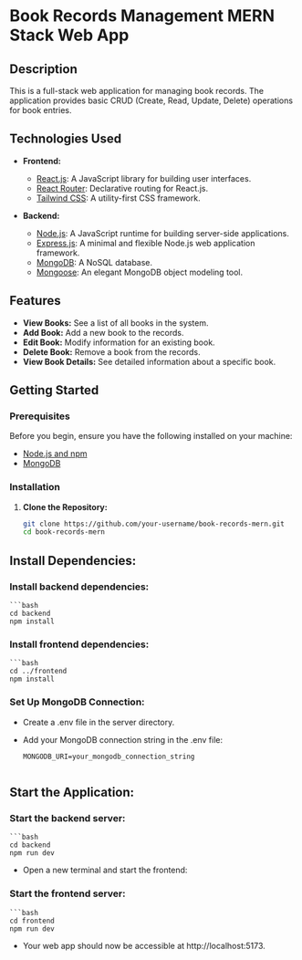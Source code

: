 # Book Records Management MERN Stack Web App

## Description

This is a full-stack web application for managing book records. The application provides basic CRUD (Create, Read, Update, Delete) operations for book entries.

## Technologies Used

- **Frontend:**
  - [React.js](https://reactjs.org/): A JavaScript library for building user interfaces.
  - [React Router](https://reactrouter.com/): Declarative routing for React.js.
  - [Tailwind CSS](https://tailwindcss.com/): A utility-first CSS framework.

- **Backend:**
  - [Node.js](https://nodejs.org/): A JavaScript runtime for building server-side applications.
  - [Express.js](https://expressjs.com/): A minimal and flexible Node.js web application framework.
  - [MongoDB](https://www.mongodb.com/): A NoSQL database.
  - [Mongoose](https://mongoosejs.com/): An elegant MongoDB object modeling tool.

## Features

- **View Books:** See a list of all books in the system.
- **Add Book:** Add a new book to the records.
- **Edit Book:** Modify information for an existing book.
- **Delete Book:** Remove a book from the records.
- **View Book Details:** See detailed information about a specific book.

## Getting Started

### Prerequisites

Before you begin, ensure you have the following installed on your machine:

- [Node.js and npm](https://nodejs.org/)
- [MongoDB](https://www.mongodb.com/try/download/community)

### Installation

1. **Clone the Repository:**

   ```bash
   git clone https://github.com/your-username/book-records-mern.git
   cd book-records-mern


## Install Dependencies:

### Install backend dependencies:

    ```bash
    cd backend
    npm install


### Install frontend dependencies:

    ```bash
    cd ../frontend
    npm install


### Set Up MongoDB Connection:
- Create a .env file in the server directory.
- Add your MongoDB connection string in the .env file:

    ```env
    MONGODB_URI=your_mongodb_connection_string


## Start the Application:

### Start the backend server:

    ```bash
    cd backend
    npm run dev

- Open a new terminal and start the frontend:

### Start the frontend server:
    ```bash
    cd frontend
    npm run dev

- Your web app should now be accessible at http://localhost:5173.


